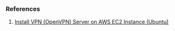 ### References
1. [Install VPN (OpenVPN) Server on AWS EC2 Instance (Ubuntu)](https://dev.to/pimenvibritania/install-vpn-openvpn-server-on-aws-ec2-instance-ubuntu-50nf)